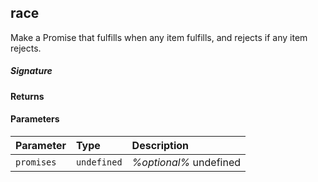 ## race<R>

Make a Promise that fulfills when any item fulfills, and rejects if any item rejects.

##### Signature

#### Returns

#### Parameters


| Parameter	   | Type    | Description |
|:-------------|:---------------|:------------|
| `promises `    | `undefined` | _%optional%_ undefined |

